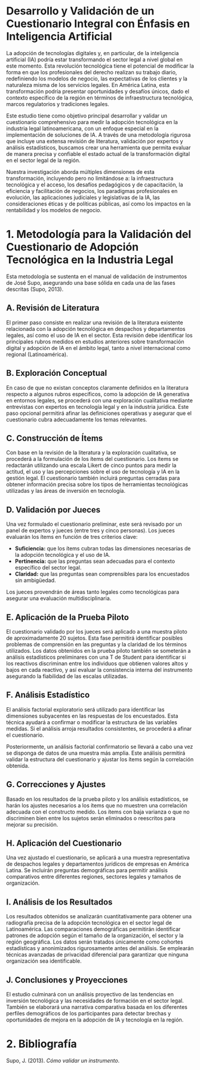 # Desarrollo y Validación de un Cuestionario Integral con Énfasis en Inteligencia Artificial

La adopción de tecnologías digitales y, en particular, de la inteligencia artificial (IA) podría estar transformando el sector legal a nivel global en este momento. Esta revolución tecnológica tiene el potencial de modificar la forma en que los profesionales del derecho realizan su trabajo diario, redefiniendo los modelos de negocio, las expectativas de los clientes y la naturaleza misma de los servicios legales. En América Latina, esta transformación podría presentar oportunidades y desafíos únicos, dado el contexto específico de la región en términos de infraestructura tecnológica, marcos regulatorios y tradiciones legales.

Este estudio tiene como objetivo principal desarrollar y validar un cuestionario comprehensivo para medir la adopción tecnológica en la industria legal latinoamericana, con un enfoque especial en la implementación de soluciones de IA. A través de una metodología rigurosa que incluye una extensa revisión de literatura, validación por expertos y análisis estadísticos, buscamos crear una herramienta que permita evaluar de manera precisa y confiable el estado actual de la transformación digital en el sector legal de la región.

Nuestra investigación aborda múltiples dimensiones de esta transformación, incluyendo pero no limitándose a: la infraestructura tecnológica y el acceso, los desafíos pedagógicos y de capacitación, la eficiencia y facilitación de negocios, los paradigmas profesionales en evolución, las aplicaciones judiciales y legislativas de la IA, las consideraciones éticas y de políticas públicas, así como los impactos en la rentabilidad y los modelos de negocio.
# <a name="_heading=h.gjdgxs"></a>1. Metodología para la Validación del Cuestionario de Adopción Tecnológica en la Industria Legal
Esta metodología se sustenta en el manual de validación de instrumentos de José Supo, asegurando una base sólida en cada una de las fases descritas (Supo, 2013).
## <a name="_heading=h.30j0zll"></a>A. Revisión de Literatura
El primer paso consiste en realizar una revisión de la literatura existente relacionada con la adopción tecnológica en despachos y departamentos legales, así como el uso de IA en el sector. Esta revisión debe identificar los principales rubros medidos en estudios anteriores sobre transformación digital y adopción de IA en el ámbito legal, tanto a nivel internacional como regional (Latinoamérica).
## <a name="_heading=h.1fob9te"></a>B. Exploración Conceptual
En caso de que no existan conceptos claramente definidos en la literatura respecto a algunos rubros específicos, como la adopción de IA generativa en entornos legales, se procederá con una exploración cualitativa mediante entrevistas con expertos en tecnología legal y en la industria jurídica. Este paso opcional permitirá afinar las definiciones operativas y asegurar que el cuestionario cubra adecuadamente los temas relevantes.
## <a name="_heading=h.3znysh7"></a>C. Construcción de Ítems
Con base en la revisión de la literatura y la exploración cualitativa, se procederá a la formulación de los ítems del cuestionario. Los ítems se redactarán utilizando una escala Likert de cinco puntos para medir la actitud, el uso y las percepciones sobre el uso de tecnología y IA en la gestión legal. El cuestionario también incluirá preguntas cerradas para obtener información precisa sobre los tipos de herramientas tecnológicas utilizadas y las áreas de inversión en tecnología.
## <a name="_heading=h.2et92p0"></a>D. Validación por Jueces
Una vez formulado el cuestionario preliminar, este será revisado por un panel de expertos y jueces (entre tres y cinco personas). Los jueces evaluarán los ítems en función de tres criterios clave:

- **Suficiencia:** que los ítems cubran todas las dimensiones necesarias de la adopción tecnológica y el uso de IA.
- **Pertinencia:** que las preguntas sean adecuadas para el contexto específico del sector legal.
- **Claridad:** que las preguntas sean comprensibles para los encuestados sin ambigüedad.

Los jueces provendrán de áreas tanto legales como tecnológicas para asegurar una evaluación multidisciplinaria.
## <a name="_heading=h.tyjcwt"></a>E. Aplicación de la Prueba Piloto
El cuestionario validado por los jueces será aplicado a una muestra piloto de aproximadamente 20 sujetos. Esta fase permitirá identificar posibles problemas de comprensión en las preguntas y la claridad de los términos utilizados. Los datos obtenidos en la prueba piloto también se someterán a análisis estadísticos preliminares con una T de Student para identificar si los reactivos discriminan entre los individuos que obtienen valores altos y bajos en cada reactivo, y así evaluar la consistencia interna del instrumento asegurando la fiabilidad de las escalas utilizadas.
## <a name="_heading=h.3dy6vkm"></a>F. Análisis Estadístico
El análisis factorial exploratorio será utilizado para identificar las dimensiones subyacentes en las respuestas de los encuestados. Esta técnica ayudará a confirmar o modificar la estructura de las variables medidas. Si el análisis arroja resultados consistentes, se procederá a afinar el cuestionario.

Posteriormente, un análisis factorial confirmatorio se llevará a cabo una vez se disponga de datos de una muestra más amplia. Este análisis permitirá validar la estructura del cuestionario y ajustar los ítems según la correlación obtenida.
## <a name="_heading=h.1t3h5sf"></a>G. Correcciones y Ajustes
Basado en los resultados de la prueba piloto y los análisis estadísticos, se harán los ajustes necesarios a los ítems que no muestren una correlación adecuada con el constructo medido. Los ítems con baja varianza o que no discriminen bien entre los sujetos serán eliminados o reescritos para mejorar su precisión.
## <a name="_heading=h.4d34og8"></a>H. Aplicación del Cuestionario 
Una vez ajustado el cuestionario, se aplicará a una muestra representativa de despachos legales y departamentos jurídicos de empresas en América Latina. Se incluirán preguntas demográficas para permitir análisis comparativos entre diferentes regiones, sectores legales y tamaños de organización.
## <a name="_heading=h.2s8eyo1"></a>I. Análisis de los Resultados
Los resultados obtenidos se analizarán cuantitativamente para obtener una radiografía precisa de la adopción tecnológica en el sector legal de Latinoamérica. Las comparaciones demográficas permitirán identificar patrones de adopción según el tamaño de la organización, el sector y la región geográfica.
Los datos serán tratados únicamente como cohortes estadísticas y anonimizados rigurosamente antes del análisis. Se emplearán técnicas avanzadas de privacidad diferencial para garantizar que ninguna organización sea identificable.
## <a name="_heading=h.17dp8vu"></a>J. Conclusiones y Proyecciones
El estudio culminará con un análisis proyectivo de las tendencias en inversión tecnológica y las necesidades de formación en el sector legal. También se elaborará una narrativa comparativa basada en los diferentes perfiles demográficos de los participantes para detectar brechas y oportunidades de mejora en la adopción de IA y tecnología en la región.

# <a name="_heading=h.2p2csry"></a>2. Bibliografía
   Supo, J. (2013). *Cómo validar un instrumento*.
